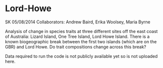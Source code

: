Lord-Howe
=========
SK 05/08/2014
Collaborators: Andrew Baird, Erika Woolsey, Maria Byrne

Analysis of change in species traits at three different sites off the east coast of Australia: Lizard Island, One Tree Island, Lord Howe Island.
There is a known biogeographic break between the first two islands (which are on the GBR) and Lord Howe.
Do trait compositions change across this break?

Data required to run the code is not publicly available yet so is not uploaded here.

